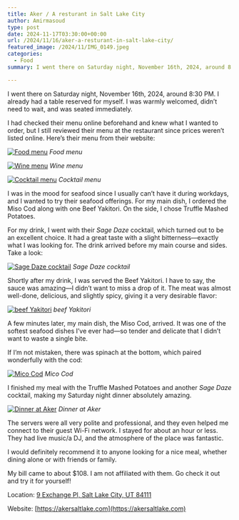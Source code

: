 ```yaml
---
title: Aker / A resturant in Salt Lake City
author: Amirmasoud
type: post
date: 2024-11-17T03:30:00+00:00
url: /2024/11/16/aker-a-resturant-in-salt-lake-city/
featured_image: /2024/11/IMG_0149.jpeg
categories:
  - Food
summary: I went there on Saturday night, November 16th, 2024, around 8:30 PM. I already had a table reserved for myself. I was warmly welcomed, didn’t need to wait, and was seated immediately.

---
```

I went there on Saturday night, November 16th, 2024, around 8:30 PM. I already had a table reserved for myself. I was warmly welcomed, didn’t need to wait, and was seated immediately.

I had checked their menu online beforehand and knew what I wanted to order, but I still reviewed their menu at the restaurant since prices weren’t listed online. Here’s their menu from their website:

[![Food menu](/2024/11/Screenshot-2024-11-19-at-05-27-14-Aker-Restaurant-Lounge-Food-Menu-1.png)](/2024/11/Screenshot-2024-11-19-at-05-27-14-Aker-Restaurant-Lounge-Food-Menu-1.png)
*Food menu*

[![Wine menu](/2024/11/Screenshot-2024-11-19-at-05-43-04-Aker-Restaurant-Lounge-Drink-Menu.png)](/2024/11/Screenshot-2024-11-19-at-05-43-04-Aker-Restaurant-Lounge-Drink-Menu.png)
*Wine menu*

[![Cocktail menu](/2024/11/Screenshot-2024-11-19-at-05-43-15-Aker-Restaurant-Lounge-Drink-Menu.png)](/2024/11/Screenshot-2024-11-19-at-05-43-15-Aker-Restaurant-Lounge-Drink-Menu.png)
*Cocktail menu*

I was in the mood for seafood since I usually can’t have it during workdays, and I wanted to try their seafood offerings. For my main dish, I ordered the Miso Cod along with one Beef Yakitori. On the side, I chose Truffle Mashed Potatoes.

For my drink, I went with their _Sage Daze_ cocktail, which turned out to be an excellent choice. It had a great taste with a slight bitterness—exactly what I was looking for. The drink arrived before my main course and sides. Take a look:

[![Sage Daze cocktail](/2024/11/IMG_0140-1.jpeg)](/2024/11/IMG_0140-1.jpeg)
*Sage Daze cocktail*

Shortly after my drink, I was served the Beef Yakitori. I have to say, the sauce was amazing—I didn’t want to miss a drop of it. The meat was almost well-done, delicious, and slightly spicy, giving it a very desirable flavor:

[![beef Yakitori](/2024/11/IMG_0142.jpeg)](/2024/11/IMG_0142.jpeg)
*beef Yakitori*

A few minutes later, my main dish, the Miso Cod, arrived. It was one of the softest seafood dishes I’ve ever had—so tender and delicate that I didn’t want to waste a single bite.

If I’m not mistaken, there was spinach at the bottom, which paired wonderfully with the cod:

[![Mico Cod](/2024/11/IMG_0150.jpeg)](/2024/11/IMG_0150.jpeg)
*Mico Cod*

I finished my meal with the Truffle Mashed Potatoes and another _Sage Daze_ cocktail, making my Saturday night dinner absolutely amazing.

[![Dinner at Aker](/2024/11/IMG_0149.jpeg)](/2024/11/IMG_0149.jpeg)
*Dinner at Aker*

The servers were all very polite and professional, and they even helped me connect to their guest Wi-Fi network. I stayed for about an hour or less. They had live music/a DJ, and the atmosphere of the place was fantastic.

I would definitely recommend it to anyone looking for a nice meal, whether dining alone or with friends or family.

My bill came to about $108. I am not affiliated with them. Go check it out and try it for yourself!

Location: [9 Exchange Pl, Salt Lake City, UT 84111](https://maps.app.goo.gl/8nFHDmQVgPSzve3w9)

Website: [https://akersaltlake.com](https://akersaltlake.com)
